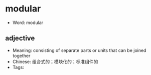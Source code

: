 # modular

- Word: modular

## adjective

- Meaning: consisting of separate parts or units that can be joined together
- Chinese: 组合式的；模块化的；标准组件的
- Tags: 

